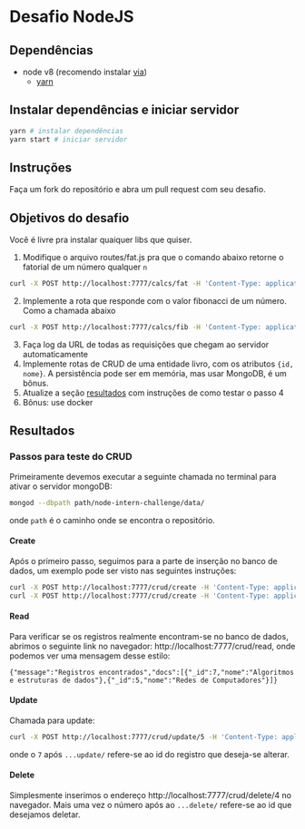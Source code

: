 # Desafio NodeJS

## Dependências

- node v8 (recomendo instalar [via](https://github.com/creationix/nvm))
  - [yarn](https://yarnpkg.com)

## Instalar dependências e iniciar servidor

```bash
yarn # instalar dependências
yarn start # iniciar servidor
```

## Instruções

Faça um fork do repositório e abra um pull request com seu desafio.

## Objetivos do desafio

Você é livre pra instalar quaiquer libs que quiser.

1. Modifique o arquivo routes/fat.js pra que o comando abaixo retorne o fatorial de um número qualquer `n`
```bash
curl -X POST http://localhost:7777/calcs/fat -H 'Content-Type: application/json' -d '{"n": 1}'

```
2. Implemente a rota que responde com o valor fibonacci de um número. Como a chamada abaixo
```bash
curl -X POST http://localhost:7777/calcs/fib -H 'Content-Type: application/json' -d '{"n": 1}'

```
3. Faça log da URL de todas as requisições que chegam ao servidor automaticamente
4. Implemente rotas de CRUD de uma entidade livro, com os atributos `{id, nome}`. A persistência pode ser em memória, mas usar MongoDB, é um bônus.
5. Atualize a seção [resultados](#resultados) com instruções de como testar o passo 4
6. Bônus: use docker

## Resultados

### Passos para teste do CRUD

Primeiramente devemos executar a seguinte chamada no terminal para ativar o servidor mongoDB:

```bash
mongod --dbpath path/node-intern-challenge/data/
```

onde ```path``` é o caminho onde se encontra o repositório.

#### Create

Após o primeiro passo, seguimos para a parte de inserção no banco de dados, um exemplo pode ser visto nas seguintes instruções:

```bash
curl -X POST http://localhost:7777/crud/create -H 'Content-Type: application/json' -d '{"_id": 7, "nome": "Algoritmo e Estrutura de Dados"}'
curl -X POST http://localhost:7777/crud/create -H 'Content-Type: application/json' -d '{"_id": 5, "nome": "Redes de Computadores"}'
```

#### Read

Para verificar se os registros realmente encontram-se no banco de dados, abrimos o seguinte link no navegador: http://localhost:7777/crud/read, onde podemos ver uma mensagem desse estilo:

```{"message":"Registros encontrados","docs":[{"_id":7,"nome":"Algoritmos e estruturas de dados"},{"_id":5,"nome":"Redes de Computadores"}]}```

#### Update

Chamada para update:

```bash
curl -X POST http://localhost:7777/crud/update/5 -H 'Content-Type: application/json' -d '{"nome": "Redes de Computadores: Uma abordagem top-down"}'
```

onde o ```7``` após ```...update/``` refere-se ao id do registro que deseja-se alterar.

#### Delete

Simplesmente inserimos o endereço http://localhost:7777/crud/delete/4 no navegador. Mais uma vez o número após ao ```...delete/``` refere-se ao id que desejamos deletar.

